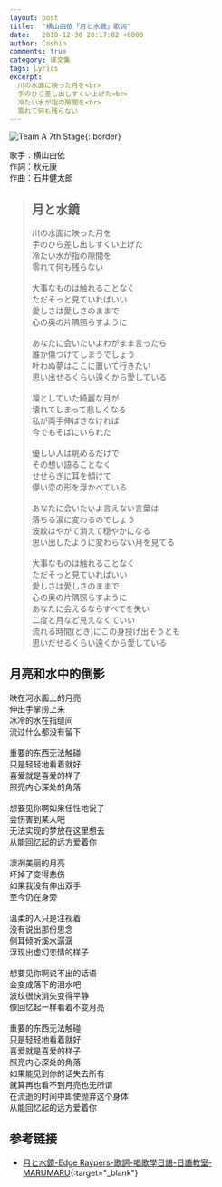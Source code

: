 ```yaml
---
layout: post
title:  "横山由依「月と水鏡」歌词"
date:   2018-12-30 20:17:02 +0800
author: Coshin
comments: true
category: 译文集
tags: Lyrics
excerpt:
  川の水面に映った月を<br>
  手のひら差し出しすくい上げた<br>
  冷たい水が指の隙間を<br>
  零れて何も残らない
---
```

![Team A 7th Stage](http://stage48.net/wiki/images/thumb/2/22/A7thPoster.jpg/423px-A7thPoster.jpg){:.border}

歌手：横山由依<br>
作詞：秋元康<br>
作曲：石井健太郎

<blockquote class="original">
  <h2>月と水鏡</h2>
  <p>
    川の水面に映った月を<br>
    手のひら差し出しすくい上げた<br>
    冷たい水が指の隙間を<br>
    零れて何も残らない<br>
    <br>
    大事なものは触れることなく<br>
    ただそっと見ていればいい<br>
    愛しさは愛しさのままで<br>
    心の奥の片隅照らすように<br>
    <br>
    あなたに会いたいよわがまま言ったら<br>
    誰か傷つけてしまうでしょう<br>
    叶わぬ夢はここに置いて行きたい<br>
    思い出せるくらい遠くから愛している<br>
    <br>
    凜としていた綺麗な月が<br>
    壊れてしまって悲しくなる<br>
    私が両手伸ばさなければ<br>
    今でもそばにいられた<br>
    <br>
    優しい人は眺めるだけで<br>
    その想い語ることなく<br>
    せせらぎに耳を傾けて<br>
    儚い恋の形を浮かべている<br>
    <br>
    あなたに会いたいよ言えない言葉は<br>
    落ちる涙に変わるのでしょう<br>
    波紋はやがて消えて穏やかになる<br>
    思い出したように変わらない月を見てる<br>
    <br>
    大事なものは触れることなく<br>
    ただそっと見ていればいい<br>
    愛しさは愛しさのままで<br>
    心の奥の片隅照らすように<br>
    あなたに会えるならすべてを失い<br>
    二度と月など見えなくていい<br>
    流れる時間(とき)にこの身投げ出そうとも<br>
    思いだせるくらい遠くから愛している
  </p>
</blockquote>

<div class="translation">
  <h2>月亮和水中的倒影</h2>
  <p>
    映在河水面上的月亮<br>
    伸出手掌捞上来<br>
    冰冷的水在指缝间<br>
    流过什么都没有留下<br>
    <br>
    重要的东西无法触碰<br>
    只是轻轻地看着就好<br>
    喜爱就是喜爱的样子<br>
    照亮内心深处的角落<br>
    <br>
    想要见你啊如果任性地说了<br>
    会伤害到某人吧<br>
    无法实现的梦放在这里想去<br>
    从能回忆起的远方爱着你<br>
    <br>
    凛冽美丽的月亮<br>
    坏掉了变得悲伤<br>
    如果我没有伸出双手<br>
    至今仍在身旁<br>
    <br>
    温柔的人只是注视着<br>
    没有说出那份思念<br>
    侧耳倾听溪水潺潺<br>
    浮现出虚幻恋情的样子<br>
    <br>
    想要见你啊说不出的话语<br>
    会变成落下的泪水吧<br>
    波纹很快消失变得平静<br>
    像回忆起一样看着不变月亮<br>
    <br>
    重要的东西无法触碰<br>
    只是轻轻地看着就好<br>
    喜爱就是喜爱的样子<br>
    照亮内心深处的角落<br>
    如果能见到你的话失去所有<br>
    就算再也看不到月亮也无所谓<br>
    在流逝的时间中即使抛弃这个身体<br>
    从能回忆起的远方爱着你
  </p>
</div>

## 参考链接

* [月と水鏡-Edge Raypers-歌詞-唱歌學日語-日語教室-MARUMARU](https://www.jpmarumaru.com/tw/JPSongPlay-6609.html){:target="_blank"}
